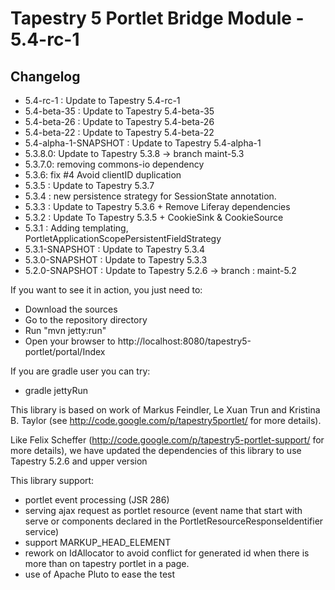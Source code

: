 # Tapestry 5 Portlet Bridge Module - 5.4-rc-1


## Changelog
- 5.4-rc-1 : Update to Tapestry 5.4-rc-1
- 5.4-beta-35 : Update to Tapestry 5.4-beta-35
- 5.4-beta-26 : Update to Tapestry 5.4-beta-26
- 5.4-beta-22 : Update to Tapestry 5.4-beta-22 
- 5.4-alpha-1-SNAPSHOT : Update to Tapestry 5.4-alpha-1 
- 5.3.8.0: Update to Tapestry 5.3.8 -> branch maint-5.3
- 5.3.7.0: removing commons-io dependency 
- 5.3.6: fix #4 Avoid clientID duplication 
- 5.3.5 : Update to Tapestry 5.3.7 
- 5.3.4 : new persistence strategy for SessionState annotation.
- 5.3.3 : Update to Tapestry 5.3.6 + Remove Liferay dependencies     
- 5.3.2 : Update To Tapestry 5.3.5 + CookieSink & CookieSource 		
- 5.3.1 : Adding templating, PortletApplicationScopePersistentFieldStrategy
- 5.3.1-SNAPSHOT : Update to Tapestry 5.3.4 
- 5.3.0-SNAPSHOT : Update to Tapestry 5.3.3
- 5.2.0-SNAPSHOT : Update to Tapestry 5.2.6 -> branch : maint-5.2

If you want to see it in action, you just need to:
- Download the sources
- Go to the repository directory
- Run "mvn jetty:run"
- Open your browser to http://localhost:8080/tapestry5-portlet/portal/Index

If you are gradle user you can try:
- gradle jettyRun


This library is based on work of Markus Feindler, Le Xuan Trun and Kristina B. Taylor 
(see http://code.google.com/p/tapestry5portlet/ for more details).

Like Felix Scheffer (http://code.google.com/p/tapestry5-portlet-support/ for more details), 
we have updated the dependencies of this library to use Tapestry 5.2.6 and upper version

This library support:
- portlet event processing (JSR 286)
- serving ajax request as portlet resource (event name that start with serve or components declared in the PortletResourceResponseIdentifier service)
- support MARKUP_HEAD_ELEMENT
- rework on IdAllocator to avoid conflict for generated id when there is more than on tapestry portlet in a page. 
- use of Apache Pluto to ease the test 
	

